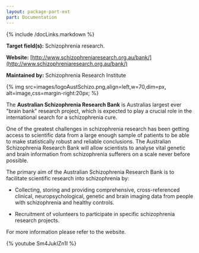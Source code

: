 ```yaml
---
layout: package-part-ext
part: Documentation
---
```

{% include /docLinks.markdown %}

**Target field(s):** Schizophrenia research. 

**Website:** [http://www.schizophreniaresearch.org.au/bank/](http://www.schizophreniaresearch.org.au/bank/)

**Maintained by:** Schizophrenia Research Institute


{% img src=images/logoAustSchizo.png,align=left,w=70,dim=px, alt=image,css=margin-right:20px; %}

The **Australian Schizophrenia Research Bank** is Australias largest ever "brain bank" research project, which is expected to play a crucial role in the international search for a schizophrenia cure.

One of the greatest challenges in schizophrenia research has been getting access to scientific data from a large enough sample of patients to be able to make statistically robust and reliable conclusions. The Australian Schizophrenia Research Bank will allow scientists to analyse vital genetic and brain information from schizophrenia sufferers on a scale never before possible.

The primary aim of the Australian Schizophrenia Research Bank is to facilitate scientific research into schizophrenia by:

* Collecting, storing and providing comprehensive, cross-referenced clinical, neuropsychological, genetic and brain imaging data from people with schizophrenia and healthy controls.

* Recruitment of volunteers to participate in specific schizophrenia research projects.

For more information please refer to the website.

{% youtube Sm4JukIZn1I %}
